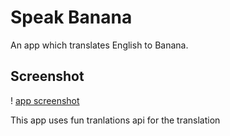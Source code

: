 # Speak Banana

An app which translates English to Banana.


## Screenshot

! [app screenshot](screenshot.png)

This app uses fun tranlations api for the translation
